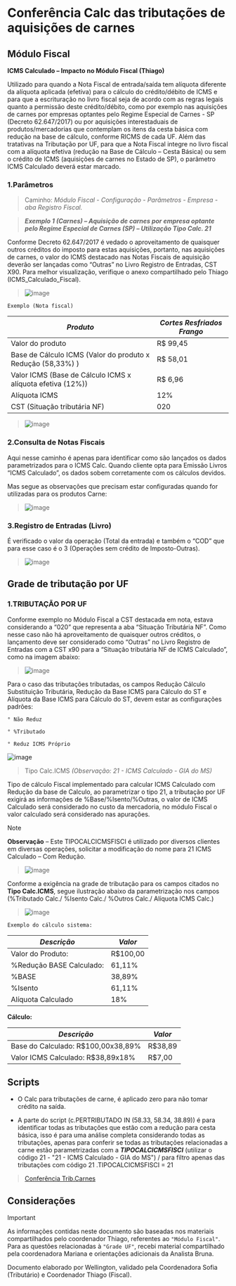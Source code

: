 # Conferência Calc das tributações de aquisições de carnes

## Módulo Fiscal

**ICMS Calculado – Impacto no Módulo Fiscal (Thiago)**

Utilizado para quando a Nota Fiscal de entrada/saída tem alíquota diferente da alíquota aplicada (efetiva) para o cálculo do crédito/débito de ICMS e para que a escrituração no livro fiscal seja de acordo com as regras legais quanto a permissão deste crédito/débito, como por exemplo nas aquisições de carnes por empresas optantes pelo Regime Especial de Carnes - SP (Decreto 62.647/2017) ou por aquisições interestaduais de produtos/mercadorias que contemplam os itens da cesta básica com redução na base de cálculo, conforme RICMS de cada UF. Além das tratativas na Tributação por UF, para que a Nota Fiscal integre no livro fiscal com a alíquota efetiva (redução na Base de Cálculo – Cesta Básica) ou sem o crédito de ICMS (aquisições de carnes no Estado de SP), o parâmetro ICMS Calculado deverá estar marcado.

### 1.Parâmetros

> Caminho: *Módulo Fiscal - Configuração - Parâmetros - Empresa - aba Registro Fiscal.*

> ***Exemplo 1 (Carnes) – Aquisição de carnes por empresa optante pelo Regime Especial de Carnes (SP) – Utilização Tipo Calc. 21***

Conforme Decreto 62.647/2017 é vedado o aproveitamento de quaisquer outros créditos do imposto para estas aquisições, portanto, nas aquisições de carnes, o valor do ICMS destacado nas Notas Fiscais de aquisição deverão ser lançadas como “Outras” no Livro Registro de Entradas, CST X90. Para melhor visualização, verifique o anexo compartilhado pelo Thiago (ICMS_Calculado_Fiscal).

> ![image](https://github.com/Wellingtondan/Doc_calc_carne/assets/119419112/e849c6d4-6c2e-4d14-93a0-3dc02432a7ad)


`Exemplo (Nota fiscal)`

|***Produto***  |***Cortes Resfriados Frango*** | 
| ----------| --------------| 
| Valor do produto | R$ 99,45 | 
| Base de Cálculo ICMS (Valor do produto x Redução (58,33%) ) | R$ 58,01 |
| Valor ICMS (Base de Cálculo ICMS x alíquota efetiva (12%)) | R$ 6,96 | 
| Alíquota ICMS | 12% | 
| CST (Situação tributária NF) | 020 | 

> ![image](https://github.com/Wellingtondan/Doc_calc_carne/assets/119419112/03f35f2b-fd98-4d0b-add0-3fe2052c0965)


### 2.Consulta de Notas Fiscais

Aqui nesse caminho é apenas para identificar como são lançados os dados parametrizados para o ICMS Calc. Quando cliente opta para Emissão Livros “ICMS Calculado”, os dados sobem corretamente com os cálculos devidos.

Mas segue as observações que precisam estar configuradas quando for utilizadas para os produtos Carne:

> ![image](https://github.com/Wellingtondan/Doc_calc_carne/assets/119419112/fb4e0639-cc57-4a1e-8fb1-a0162d441bdf)


### 3.Registro de Entradas (Livro)

É verificado o valor da operação (Total da entrada) e também o “COD” que para esse caso é o 3 (Operações sem crédito de Imposto-Outras).

> ![image](https://github.com/Wellingtondan/Doc_calc_carne/assets/119419112/84dda971-385b-43bf-9d77-28a5a21c9a61)


## Grade de tributação por UF

### 1.TRIBUTAÇÃO POR UF

Conforme exemplo no Módulo Fiscal  a CST destacada em nota, estava considerando a “020” que representa a aba “Situação Tributária NF”. Como nesse caso não há aproveitamento de quaisquer outros créditos, o lançamento deve ser considerado como “Outras” no Livro Registro de Entradas com a CST x90 para a “Situação tributária NF de ICMS Calculado”, como na imagem abaixo:

> ![image](https://github.com/Wellingtondan/Doc_calc_carne/assets/119419112/f1b19ad2-8657-4cf2-b6ea-0a551593d85f)

Para o caso das tributações tributadas, os campos Redução Cálculo Substituição Tributária, Redução da Base ICMS para Cálculo do ST e Alíquota da Base ICMS para Cálculo do ST, devem estar as configurações padrões:

`° Não Reduz`

`° %Tributado`

`° Reduz ICMS Próprio`

![image](https://github.com/Wellingtondan/Doc_calc_carne/assets/119419112/618163ff-b704-4bca-9f67-006790a24947)


> Tipo Calc.ICMS *(Observação: 21 - ICMS Calculado - GIA do MS)*

Tipo de cálculo Fiscal implementado para calcular ICMS Calculado com Redução da base de Calculo, ao parametrizar o tipo 21, a tributação por UF exigirá as informações de %Base/%Isento/%Outras, o valor de ICMS Calculado será considerado no custo da mercadoria, no módulo Fiscal o valor calculado será considerado nas apurações.

>[!NOTE]
>**Observação** – Este TIPOCALCICMSFISCI é utilizado por diversos clientes em diversas operações, solicitar a modificação do nome para 21 ICMS Calculado – Com Redução.

> ![image](https://github.com/Wellingtondan/Doc_calc_carne/assets/119419112/fa124c7a-f105-4f65-8a25-2633387979a6)


Conforme a exigência na grade de tributação para os campos citados no **Tipo Calc.ICMS**, segue ilustração abaixo da parametrização nos campos (%Tributado Calc./ %Isento Calc./ %Outros Calc./ Alíquota ICMS Calc.)

> ![image](https://github.com/Wellingtondan/Doc_calc_carne/assets/119419112/360ada34-58c6-4023-937d-dfbcaf410d4b)


`Exemplo do cálculo sistema:`

|***Descrição***  |***Valor*** | 
| ----------| --------------| 
| Valor do Produto:  | R$100,00 | 
| %Redução BASE Calculado: | 61,11% |
| %BASE | 38,89% | 
| %Isento | 61,11%  | 
| Alíquota Calculado |18% | 

**Cálculo:**

|***Descrição***  |***Valor*** | 
| ----------| --------------| 
| Base do Calculado: R$100,00x38,89% | R$38,89 | 
| Valor ICMS Calculado: R$38,89x18% | R$7,00 |


## Scripts

- O Calc para tributações de carne, é aplicado zero para não tomar crédito na saída.

- A parte do script (c.PERTRIBUTADO IN (58.33, 58.34, 38.89)) é para identificar todas as tributações que estão com a redução para cesta básica, isso é para uma análise completa considerando todas as tributações, apenas para conferir se todas as tributações relacionadas a carne estão parametrizadas com a ***TIPOCALCICMSFISCI*** (utilizar o código 21 - "21 - ICMS Calculado - GIA do MS") / para filtro apenas das tributações com código 21 .TIPOCALCICMSFISCI = 21

> [Conferência Trib.Carnes](https://github.com/Wellingtondan/Doc_calc_carne/blob/main/5.Confer%C3%AAncia%20tributa%C3%A7%C3%B5es%20de%20carne%20aba%20ind%C3%BAstri.sql)

## Considerações

>[!IMPORTANT]
>As informações contidas neste documento são baseadas nos materiais compartilhados pelo coordenador Thiago, referentes ao `"Módulo Fiscal"`. Para as questões relacionadas à `"Grade UF"`, recebi material compartilhado pela coordenadora Mariana e orientações adicionais da Analista Bruna.
>
>Documento elaborado por Wellington, validado pela Coordenadora Sofia (Tributário) e Coordenador Thiago (Fiscal).
